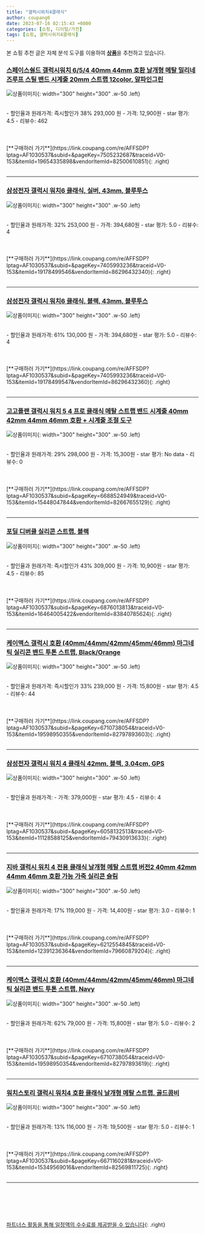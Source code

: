 ```yaml
---
title: "갤럭시워치4클래식"
author: coupang6
date: 2023-07-16 02:15:43 +0800
categories: [쇼핑, 디이털/가전]
tags: [쇼핑, 갤럭시워치4클래식]
---
```


본 쇼핑 추천 글은 자체 분석 도구를 이용하여 [**상품**](https://link.coupang.com/a/bao1ui)을 추천하고 있습니다.

### [스페이스쉴드 갤럭시워치 6/5/4 40mm 44mm 호환 날개형 메탈 밀리네즈루프 스틸 밴드 시계줄 20mm 스트랩 12color, 알파인그린](https://link.coupang.com/re/AFFSDP?lptag=AF1030537&subid=&pageKey=7505232687&traceid=V0-153&itemId=19654335898&vendorItemId=82500610851)

![상품이미지](https://thumbnail6.coupangcdn.com/thumbnails/remote/230x230ex/image/vendor_inventory/950c/906a748b66a3d91fcba5ac58aa1dfead519b9337a97b24fdbf004882320d.jpg){: width="300" height="300" .w-50 .left}


<br>
- 할인율과 원래가격: 즉시할인가 38%  293,000   원
- 가격: 12,900원
- star 평가: 4.5
- 리뷰수: 462
<br>
<br>
<br>
<br>
[**구매하러 가기**](https://link.coupang.com/re/AFFSDP?lptag=AF1030537&subid=&pageKey=7505232687&traceid=V0-153&itemId=19654335898&vendorItemId=82500610851){: .right}
<br>
<br>

---

### [삼성전자 갤럭시 워치6 클래식, 실버, 43mm, 블루투스](https://link.coupang.com/re/AFFSDP?lptag=AF1030537&subid=&pageKey=7405993236&traceid=V0-153&itemId=19178499546&vendorItemId=86296432340)

![상품이미지](https://thumbnail10.coupangcdn.com/thumbnails/remote/230x230ex/image/retail/images/6436420386016186-444f5027-fbc6-4bad-a767-99adcc794700.jpg){: width="300" height="300" .w-50 .left}


<br>
- 할인율과 원래가격: 32%  253,000   원
- 가격: 394,680원
- star 평가: 5.0
- 리뷰수: 4
<br>
<br>
<br>
<br>
[**구매하러 가기**](https://link.coupang.com/re/AFFSDP?lptag=AF1030537&subid=&pageKey=7405993236&traceid=V0-153&itemId=19178499546&vendorItemId=86296432340){: .right}
<br>
<br>

---

### [삼성전자 갤럭시 워치6 클래식, 블랙, 43mm, 블루투스](https://link.coupang.com/re/AFFSDP?lptag=AF1030537&subid=&pageKey=7405993236&traceid=V0-153&itemId=19178499547&vendorItemId=86296432360)

![상품이미지](https://thumbnail9.coupangcdn.com/thumbnails/remote/230x230ex/image/retail/images/586610831489451-36f12329-e7a0-4901-a1b9-6089d50072cc.jpg){: width="300" height="300" .w-50 .left}


<br>
- 할인율과 원래가격: 61%  130,000   원
- 가격: 394,680원
- star 평가: 5.0
- 리뷰수: 4
<br>
<br>
<br>
<br>
[**구매하러 가기**](https://link.coupang.com/re/AFFSDP?lptag=AF1030537&subid=&pageKey=7405993236&traceid=V0-153&itemId=19178499547&vendorItemId=86296432360){: .right}
<br>
<br>

---

### [고고플랜 갤럭시 워치 5 4 프로 클래식 메탈 스트랩 밴드 시계줄 40mm 42mm 44mm 46mm 호환 + 시계줄 조절 도구](https://link.coupang.com/re/AFFSDP?lptag=AF1030537&subid=&pageKey=6688524949&traceid=V0-153&itemId=15448047844&vendorItemId=82667655129)

![상품이미지](https://thumbnail7.coupangcdn.com/thumbnails/remote/230x230ex/image/vendor_inventory/e560/d66410472e1ffb953fe6d40ce8e94b89c8c28ccad82f925f837eb04a9b95.jpg){: width="300" height="300" .w-50 .left}


<br>
- 할인율과 원래가격: 29%  298,000   원
- 가격: 15,300원
- star 평가: No data
- 리뷰수: 0
<br>
<br>
<br>
<br>
[**구매하러 가기**](https://link.coupang.com/re/AFFSDP?lptag=AF1030537&subid=&pageKey=6688524949&traceid=V0-153&itemId=15448047844&vendorItemId=82667655129){: .right}
<br>
<br>

---

### [포딜 디버클 실리콘 스트랩, 블랙](https://link.coupang.com/re/AFFSDP?lptag=AF1030537&subid=&pageKey=6876013813&traceid=V0-153&itemId=16464005422&vendorItemId=83840785624)

![상품이미지](https://thumbnail9.coupangcdn.com/thumbnails/remote/230x230ex/image/vendor_inventory/54cd/3c5ed445e7ea2f8bfbb58d6a16c41c3dc2e5096dd90faeade25d97ebcb57.jpg){: width="300" height="300" .w-50 .left}


<br>
- 할인율과 원래가격: 즉시할인가 43%  309,000   원
- 가격: 10,900원
- star 평가: 4.5
- 리뷰수: 85
<br>
<br>
<br>
<br>
[**구매하러 가기**](https://link.coupang.com/re/AFFSDP?lptag=AF1030537&subid=&pageKey=6876013813&traceid=V0-153&itemId=16464005422&vendorItemId=83840785624){: .right}
<br>
<br>

---

### [케이맥스 갤럭시 호환 (40mm/44mm/42mm/45mm/46mm) 마그네틱 실리콘 밴드 투톤 스트랩, Black/Orange](https://link.coupang.com/re/AFFSDP?lptag=AF1030537&subid=&pageKey=6710738054&traceid=V0-153&itemId=19598950355&vendorItemId=82797893603)

![상품이미지](https://thumbnail7.coupangcdn.com/thumbnails/remote/230x230ex/image/vendor_inventory/43f6/a7ff7ec1eaa2db7899fcca4996b68984e63f5c56718f87892876e87552af.jpg){: width="300" height="300" .w-50 .left}


<br>
- 할인율과 원래가격: 즉시할인가 33%  239,000   원
- 가격: 15,800원
- star 평가: 4.5
- 리뷰수: 44
<br>
<br>
<br>
<br>
[**구매하러 가기**](https://link.coupang.com/re/AFFSDP?lptag=AF1030537&subid=&pageKey=6710738054&traceid=V0-153&itemId=19598950355&vendorItemId=82797893603){: .right}
<br>
<br>

---

### [삼성전자 갤럭시 워치 4 클래식 42mm, 블랙, 3.04cm, GPS](https://link.coupang.com/re/AFFSDP?lptag=AF1030537&subid=&pageKey=6058132513&traceid=V0-153&itemId=11128588125&vendorItemId=79430913633)

![상품이미지](https://thumbnail6.coupangcdn.com/thumbnails/remote/230x230ex/image/vendor_inventory/465f/d4d7a99813566cb77af74ba6c0985f9769a974d88e90f4f3399d45d84146.jpg){: width="300" height="300" .w-50 .left}


<br>
- 할인율과 원래가격: 
- 가격: 379,000원
- star 평가: 4.5
- 리뷰수: 4
<br>
<br>
<br>
<br>
[**구매하러 가기**](https://link.coupang.com/re/AFFSDP?lptag=AF1030537&subid=&pageKey=6058132513&traceid=V0-153&itemId=11128588125&vendorItemId=79430913633){: .right}
<br>
<br>

---

### [지바 갤럭시 워치 4 전용 클래식 날개형 메탈 스트랩 버전2 40mm 42mm 44mm 46mm 호환 가능 가죽 실리콘 슬림](https://link.coupang.com/re/AFFSDP?lptag=AF1030537&subid=&pageKey=6212554845&traceid=V0-153&itemId=12391236364&vendorItemId=79660879204)

![상품이미지](https://thumbnail10.coupangcdn.com/thumbnails/remote/230x230ex/image/vendor_inventory/7fea/5dfe9ac5724136c5b9608e8d1612792185084a0e181d9afb2d9a1949cdc9.jpg){: width="300" height="300" .w-50 .left}


<br>
- 할인율과 원래가격: 17%  119,000   원
- 가격: 14,400원
- star 평가: 3.0
- 리뷰수: 1
<br>
<br>
<br>
<br>
[**구매하러 가기**](https://link.coupang.com/re/AFFSDP?lptag=AF1030537&subid=&pageKey=6212554845&traceid=V0-153&itemId=12391236364&vendorItemId=79660879204){: .right}
<br>
<br>

---

### [케이맥스 갤럭시 호환 (40mm/44mm/42mm/45mm/46mm) 마그네틱 실리콘 밴드 투톤 스트랩, Navy](https://link.coupang.com/re/AFFSDP?lptag=AF1030537&subid=&pageKey=6710738054&traceid=V0-153&itemId=19598950354&vendorItemId=82797893619)

![상품이미지](https://thumbnail6.coupangcdn.com/thumbnails/remote/230x230ex/image/vendor_inventory/1d64/b292744100ce44e3c6928f3fd59bc7f868a2ec000a449e7e7a069f34dabc.jpg){: width="300" height="300" .w-50 .left}


<br>
- 할인율과 원래가격: 62%  79,000   원
- 가격: 15,800원
- star 평가: 5.0
- 리뷰수: 2
<br>
<br>
<br>
<br>
[**구매하러 가기**](https://link.coupang.com/re/AFFSDP?lptag=AF1030537&subid=&pageKey=6710738054&traceid=V0-153&itemId=19598950354&vendorItemId=82797893619){: .right}
<br>
<br>

---

### [워치스토리 갤럭시 워치4 호환 클래식 날개형 메탈 스트랩, 골드콤비](https://link.coupang.com/re/AFFSDP?lptag=AF1030537&subid=&pageKey=6671160281&traceid=V0-153&itemId=15349569016&vendorItemId=82569811725)

![상품이미지](https://thumbnail10.coupangcdn.com/thumbnails/remote/230x230ex/image/vendor_inventory/3cc4/0ab996da31a2ef6433d519a34b8e581862fd829ba40ad1f2f05fb8633661.jpg){: width="300" height="300" .w-50 .left}


<br>
- 할인율과 원래가격: 13%  116,000   원
- 가격: 19,500원
- star 평가: 5.0
- 리뷰수: 1
<br>
<br>
<br>
<br>
[**구매하러 가기**](https://link.coupang.com/re/AFFSDP?lptag=AF1030537&subid=&pageKey=6671160281&traceid=V0-153&itemId=15349569016&vendorItemId=82569811725){: .right}
<br>
<br>

---
<br><br><br><br><br> [파트너스 활동을 통해 일정액의 수수료를 제공받을 수 있습니다](https://link.coupang.com/a/bao1ui){: .right}